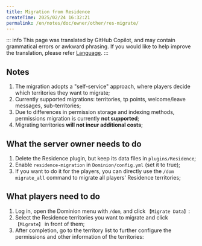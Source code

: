 ```yaml
---
title: Migration from Residence
createTime: 2025/02/24 16:32:21
permalink: /en/notes/doc/owner/other/res-migrate/
---
```


::: info
This page was translated by GitHub Copilot, and may contain grammatical errors or awkward phrasing.
If you would like to help improve the translation, please refer [Language](/en/notes/doc/owner/config-ref/languages/).
:::

## Notes

1. The migration adopts a "self-service" approach, where players decide which territories they want to migrate;
2. Currently supported migrations: territories, tp points, welcome/leave messages, sub-territories;
3. Due to differences in permission storage and indexing methods, permissions migration is currently **not supported**;
4. Migrating territories **will not incur additional costs**;

## What the server owner needs to do

1. Delete the Residence plugin, but keep its data files in `plugins/Residence`;
2. Enable `residence-migration` in `Dominion/config.yml` (set it to true);
3. If you want to do it for the players, you can directly use the `/dom migrate_all` command to migrate all players' Residence territories;

## What players need to do

1. Log in, open the Dominion menu with `/dom`, and click `【Migrate Data】`:
2. Select the Residence territories you want to migrate and click `【Migrate】` in front of them;
3. After completion, go to the territory list to further configure the permissions and other information of the
   territories: